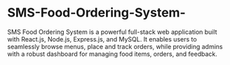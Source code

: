 # SMS-Food-Ordering-System-
SMS Food Ordering System is a powerful full-stack web application built with React.js, Node.js, Express.js, and MySQL. It enables users to seamlessly browse menus, place and track orders, while providing admins with a robust dashboard for managing food items, orders, and feedback.
